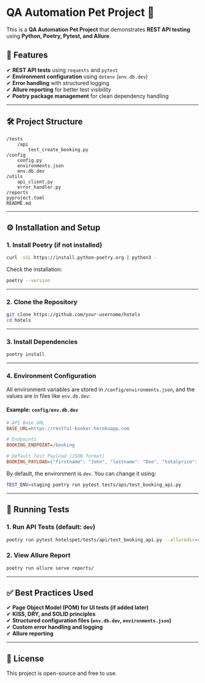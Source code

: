 # **QA Automation Pet Project 🚀**

This is a **QA Automation Pet Project** that demonstrates **REST API testing** using **Python, Poetry, Pytest, and Allure**.  

## **📌 Features**
✔ **REST API tests** using `requests` and `pytest`  
✔ **Environment configuration** using `dotenv` (`env.db.dev`)  
✔ **Error handling** with structured logging  
✔ **Allure reporting** for better test visibility  
✔ **Poetry package management** for clean dependency handling  

---

## **🛠️ Project Structure**
```
/tests
    /api
        test_create_booking.py
/config
    config.py
    environments.json
    env.db.dev
/utils
    api_client.py
    error_handler.py
/reports
pyproject.toml
README.md
```

---

## **⚙️ Installation and Setup**
### **1. Install Poetry (if not installed)**
```sh
curl -sSL https://install.python-poetry.org | python3 -
```
Check the installation:
```sh
poetry --version
```

---

### **2. Clone the Repository**
```sh
git clone https://github.com/your-username/hotels
cd hotels
```

---

### **3. Install Dependencies**
```sh
poetry install
```

---

### **4. Environment Configuration**
All environment variables are stored in `/config/environments.json`, and the values are in files like `env.db.dev`:

#### **Example: `config/env.db.dev`**
```ini
# API Base URL
BASE_URL=https://restful-booker.herokuapp.com

# Endpoints
BOOKING_ENDPOINT=/booking

# Default Test Payload (JSON format)
BOOKING_PAYLOAD={"firstname": "John", "lastname": "Doe", "totalprice": 150, "depositpaid": true, "bookingdates": {"checkin": "2025-02-10", "checkout": "2025-02-20"}, "additionalneeds": "Breakfast"}
```

By default, the environment is `dev`. You can change it using:
```sh
TEST_ENV=staging poetry run pytest tests/api/test_booking_api.py
```

---

## **📝 Running Tests**
### **1. Run API Tests (default: `dev`)**
```sh
poetry run pytest hotelspet/tests/api/test_booking_api.py --alluredir=reports/
```

### **2. View Allure Report**
```sh
poetry run allure serve reports/
```

---

## **✅ Best Practices Used**
✔ **Page Object Model (POM) for UI tests (if added later)**  
✔ **KISS, DRY, and SOLID principles**  
✔ **Structured configuration files (`env.db.dev`, `environments.json`)**  
✔ **Custom error handling and logging**  
✔ **Allure reporting**  

---

## **📜 License**
This project is open-source and free to use.
